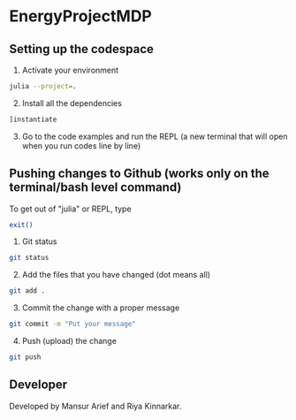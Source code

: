 # EnergyProjectMDP


## Setting up the codespace

1. Activate your environment

```bash
julia --project=.
```

2. Install all the dependencies

```bash
]instantiate
```

3. Go to the code examples and run the REPL (a new terminal that will open when you run codes line by line)


## Pushing changes to Github (works only on the terminal/bash level command)

To get out of "julia" or REPL, type

```bash
exit()
```

1. Git status

```bash
git status
```

2. Add the files that you have changed  (dot means all)
```bash
git add .
```

3. Commit the change with a proper message
```bash
git commit -m "Put your message"
```

4. Push (upload) the change
```bash
git push
```


## Developer

Developed by Mansur Arief and Riya Kinnarkar.